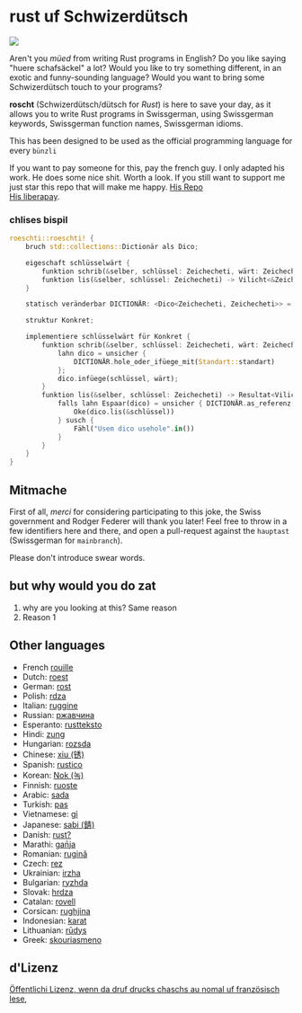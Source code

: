 # rust uf Schwizerdütsch
![](https://github.com/Georg-code/rost_ch/raw/hauptast/logo.png)

Aren't you _müed_ from writing Rust programs in English? Do you like saying
"huere schafsäckel" a lot? Would you like to try something different, in an exotic and
funny-sounding language? Would you want to bring some Schwizerdütsch touch to your
programs?

**roscht** (Schwizerdütsch/dütsch for _Rust_) is here to save your day, as it allows you to
write Rust programs in Swissgerman, using Swissgerman keywords, Swissgerman function names,
Swissgerman idioms.

This has been designed to be used as the official programming language for every `bünzli`

If you want to pay someone for this, pay the french guy. I only adapted his work. He does some nice shit. Worth a look. If you still want to support me just star this repo that will make me happy.
[His Repo](https://github.com/bnjbvr/rouille) \
[His liberapay](https://liberapay.com/bnjbvr/).



### chlises bispil

```rust
roeschti::roeschti! {
    bruch std::collections::Dictionär als Dico;

    eigeschaft schlüsselwärt {
        funktion schrib(&selber, schlüssel: Zeichecheti, wärt: Zeichecheti);
        funktion lis(&selber, schlüssel: Zeichecheti) -> Vilicht<&Zeichecheti>;
    }

    statisch veränderbar DICTIONÄR: <Dico<Zeichecheti, Zeichecheti>> = Nüt;

    struktur Konkret;

    implementiere schlüsselwärt für Konkret {
        funktion schrib(&selber, schlüssel: Zeichecheti, wärt: Zeichecheti) {
            lahn dico = unsicher {
                DICTIONÄR.hole_oder_ifüege_mit(Standart::standart)
            };
            dico.infüege(schlüssel, wärt);
        }
        funktion lis(&selber, schlüssel: Zeichecheti) -> Resultat<Vilicht<&Zeichecheti>, Zeichecheti> {
            falls lahn Espaar(dico) = unsicher { DICTIONÄR.as_referenz() } {
                Oke(dico.lis(&schlüssel))
            } susch {
                Fähl("Usem dico usehole".in())
            }
        }
    }
}
```

## Mitmache

First of all, _merci_ for considering participating to this joke, the
Swiss government and Rodger Federer will thank you later! Feel free to throw in a few identifiers
here and there, and open a pull-request against the `hauptast` (Swissgerman for
`mainbranch`).

Please don't introduce swear words.

## but why would you do zat

1) why are you looking at this? Same reason
2) Reason 1
## Other languages
- French [rouille](https://github.com/bnjbvr/rouille)
- Dutch: [roest](https://github.com/jeroenhd/roest)
- German: [rost](https://github.com/michidk/rost)
- Polish: [rdza](https://github.com/phaux/rdza)
- Italian: [ruggine](https://github.com/DamianX/ruggine)
- Russian: [ржавчина](https://github.com/FluxIndustries/rzhavchina)
- Esperanto: [rustteksto](https://github.com/dscottboggs/rustteksto)
- Hindi: [zung](https://github.com/rishit-khandelwal/zung)
- Hungarian: [rozsda](https://github.com/jozsefsallai/rozsda)
- Chinese: [xiu (锈)](https://github.com/lucifer1004/xiu)
- Spanish: [rustico](https://github.com/UltiRequiem/rustico)
- Korean: [Nok (녹)](https://github.com/Alfex4936/nok)
- Finnish: [ruoste](https://github.com/vkoskiv/ruoste)
- Arabic: [sada](https://github.com/LAYGATOR/sada)
- Turkish: [pas](https://github.com/ekimb/pas)
- Vietnamese: [gỉ](https://github.com/Huy-Ngo/gir)
- Japanese: [sabi (錆)](https://github.com/yuk1ty/sabi)
- Danish: [rust?](https://github.com/LunaTheFoxgirl/rust-dk)
- Marathi: [gan̄ja](https://github.com/pranavgade20/ganja)
- Romanian: [rugină](https://github.com/aionescu/rugina)
- Czech: [rez](https://github.com/radekvit/rez)
- Ukrainian: [irzha](https://github.com/brokeyourbike/irzha)
- Bulgarian: [ryzhda](https://github.com/gavadinov/ryzhda)
- Slovak: [hrdza](https://github.com/TheMessik/hrdza)
- Catalan: [rovell](https://github.com/gborobio73/rovell)
- Corsican: [rughjina](https://github.com/aldebaranzbradaradjan/rughjina)
- Indonesian: [karat](https://github.com/annurdien/karat)
- Lithuanian: [rūdys](https://github.com/TruncatedDinosour/rudys)
- Greek: [skouriasmeno](https://github.com/devlocalhost/skouriasmeno)


## d'Lizenz

[Öffentlichi Lizenz, wenn da druf drucks chaschs au nomal uf französisch lese](http://sam.zoy.org/lprab/),
